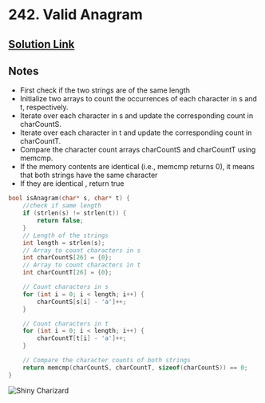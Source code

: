 # 242. Valid Anagram

## [Solution Link](https://leetcode.com/submissions/detail/1445236461/)

## Notes

- First check if the two strings are of the same length
- Initialize two arrays to count the occurrences of each character in s and t, respectively.
- Iterate over each character in s and update the corresponding count in charCountS.
- Iterate over each character in t and update the corresponding count in charCountT.
- Compare the character count arrays charCountS and charCountT using memcmp.
- If the memory contents are identical (i.e., memcmp returns 0), it means that both strings have the same character
- If they are identical , return true

```c
bool isAnagram(char* s, char* t) {
    //check if same length
    if (strlen(s) != strlen(t)) {
        return false;
    }
    // Length of the strings
    int length = strlen(s);
    // Array to count characters in s
    int charCountS[26] = {0};
    // Array to count characters in t
    int charCountT[26] = {0};

    // Count characters in s
    for (int i = 0; i < length; i++) {
        charCountS[s[i] - 'a']++;
    }

    // Count characters in t
    for (int i = 0; i < length; i++) {
        charCountT[t[i] - 'a']++;
    }

    // Compare the character counts of both strings
    return memcmp(charCountS, charCountT, sizeof(charCountS)) == 0;
}
```

![Shiny Charizard](https://projectpokemon.org/images/shiny-sprite/charizard.gif)
